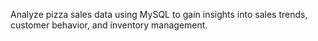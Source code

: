 Analyze pizza sales data using MySQL to gain insights into sales trends, customer behavior, and inventory management.
